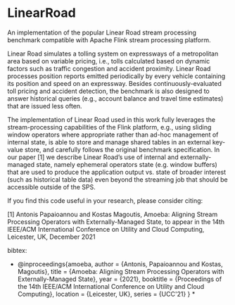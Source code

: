 # LinearRoad
An implementation of the popular Linear Road stream processing benchmark compatible with Apache Flink stream processing platform.

Linear Road simulates a tolling system on expressways of a metropolitan area based on variable pricing, i.e., tolls calculated based on dynamic factors such as traffic congestion and accident proximity. Linear Road processes position reports emitted periodically by every vehicle containing its position and speed on an expressway. Besides continuously-evaluated toll pricing and accident detection, the benchmark is also designed to answer historical queries (e.g., account balance and travel time estimates) that are issued less often.

The implementation of Linear Road used in this work fully leverages the stream-processing capabilities of the Flink platform, e.g., using sliding window operators where appropriate rather than ad-hoc management of internal state, is able to store and manage shared tables in an external key-value store, and carefully follows the original benchmark specification. In our paper [1] we describe Linear Road’s use of internal and externally-managed state, namely ephemeral operators state (e.g. window buffers) that are used to produce the application output vs. state of broader interest (such as historical table data) even beyond the streaming job that should be accessible outside of the SPS.

If you find this code useful in your research, please consider citing:

[1] Antonis Papaioannou and Kostas Magoutis, Amoeba: Aligning Stream Processing Operators with Externally-Managed State, to appear in the 14th IEEE/ACM International Conference on Utility and Cloud Computing, Leicester, UK, December 2021

bibtex:
*  @inproceedings{amoeba, 
  author = {Antonis, Papaioannou and Kostas, Magoutis}, 
  title = {Amoeba: Aligning Stream Processing Operators with Externally-Managed State}, 
  year = {2021}, 
  booktitle = {Proceedings of the 14th IEEE/ACM International Conference on Utility and Cloud Computing}, 
  location = {Leicester, UK}, 
  series = {UCC'21} 
  } *

